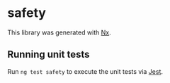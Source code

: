 # safety

This library was generated with [Nx](https://nx.dev).

## Running unit tests

Run `ng test safety` to execute the unit tests via [Jest](https://jestjs.io).
